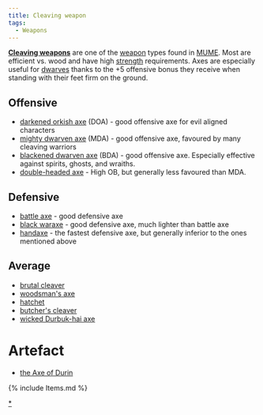 ```yaml
---
title: Cleaving weapon
tags:
  - Weapons
---
```

**[Cleaving weapons](Cleaving_weapons "wikilink")** are one of the
[weapon](weapon "wikilink") types found in [MUME](MUME "wikilink"). Most
are efficient vs. wood and have high [strength](strength "wikilink")
requirements. Axes are especially useful for [dwarves](dwarf "wikilink")
thanks to the +5 offensive bonus they receive when standing with their
feet firm on the ground.

## Offensive

- [darkened orkish axe](darkened_orkish_axe "wikilink") (DOA) - good
  offensive axe for evil aligned characters
- [mighty dwarven axe](mighty_dwarven_axe "wikilink") (MDA) - good
  offensive axe, favoured by many cleaving warriors
- [blackened dwarven axe](blackened_dwarven_axe "wikilink") (BDA) - good
  offensive axe. Especially effective against spirits, ghosts, and
  wraiths.
- [double-headed axe](double-headed_axe "wikilink") - High OB, but
  generally less favoured than MDA.

## Defensive

- [battle axe](battle_axe "wikilink") - good defensive axe
- [black waraxe](black_waraxe "wikilink") - good defensive axe, much
  lighter than battle axe
- [handaxe](handaxe "wikilink") - the fastest defensive axe, but
  generally inferior to the ones mentioned above

## Average

- [brutal cleaver](brutal_cleaver "wikilink")
- [woodsman's axe](woodsman's_axe "wikilink")
- [hatchet](hatchet "wikilink")
- [butcher's cleaver](butcher's_cleaver "wikilink")
- [wicked Durbuk-hai axe](wicked_Durbuk-hai_axe "wikilink")

# Artefact

- [the Axe of Durin](the_Axe_of_Durin "wikilink")

{% include Items.md %}

[\*](Category:_Cleaving_weapons "wikilink")